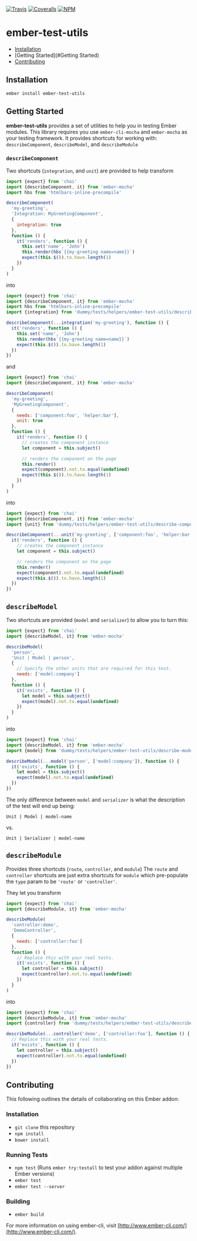 [ci-img]: https://img.shields.io/travis/ciena-blueplanet/ember-test-utils.svg "Travis CI Build Status"
[ci-url]: https://travis-ci.org/ciena-blueplanet/ember-test-utils

[cov-img]: https://img.shields.io/coveralls/ciena-blueplanet/ember-test-utils.svg "Coveralls Code Coverage"
[cov-url]: https://coveralls.io/github/ciena-blueplanet/ember-test-utils

[npm-img]: https://img.shields.io/npm/v/ember-test-utils.svg "NPM Version"
[npm-url]: https://www.npmjs.com/package/ember-test-utils

[![Travis][ci-img]][ci-url] [![Coveralls][cov-img]][cov-url] [![NPM][npm-img]][npm-url]

# ember-test-utils

 * [Installation](#Installation)
 * [Getting Started](#Getting Started)
 * [Contributing](#Contributing)

## Installation

```
ember install ember-test-utils
```

## Getting Started

**ember-test-utils** provides a set of utilities to help you in testing Ember modules. This library requires you
use `ember-cli-mocha` and `ember-mocha` as your testing framework. It provides shortcuts for working with:
`describeComponent`, `describeModel`, and `describeModule`


### `describeComponent`
Two shortcuts (`integration`, and `unit`) are provided to help transform

```js
import {expect} from 'chai'
import {describeComponent, it} from 'ember-mocha'
import hbs from 'htmlbars-inline-precompile'

describeComponent(
  'my-greeting',
  'Integration: MyGreetingComponent',
  {
    integration: true
  },
  function () {
    it('renders', function () {
      this.set('name', 'John')
      this.render(hbs`{{my-greeting name=name}}`)
      expect(this.$()).to.have.length(1)
    })
  }
)
```

into

```js
import {expect} from 'chai'
import {describeComponent, it} from 'ember-mocha'
import hbs from 'htmlbars-inline-precompile'
import {integration} from 'dummy/tests/helpers/ember-test-utils/describe-component'

describeComponent(...integration('my-greeting'), function () {
  it('renders', function () {
    this.set('name', 'John')
    this.render(hbs`{{my-greeting name=name}}`)
    expect(this.$()).to.have.length(1)
  })
})
```

and

```js
import {expect} from 'chai'
import {describeComponent, it} from 'ember-mocha'

describeComponent(
  'my-greeting',
  'MyGreetingComponent',
  {
    needs: ['component:foo', 'helper:bar'],
    unit: true
  },
  function () {
    it('renders', function () {
      // creates the component instance
      let component = this.subject()

      // renders the component on the page
      this.render()
      expect(component).not.to.equal(undefined)
      expect(this.$()).to.have.length(1)
    })
  }
)
```

into

```js
import {expect} from 'chai'
import {describeComponent, it} from 'ember-mocha'
import {unit} from 'dummy/tests/helpers/ember-test-utils/describe-component'

describeComponent(...unit('my-greeting', ['component:foo', 'helper:bar']), function () {
  it('renders', function () {
    // creates the component instance
    let component = this.subject()

    // renders the component on the page
    this.render()
    expect(component).not.to.equal(undefined)
    expect(this.$()).to.have.length(1)
  })
})
```

## `describeModel`
Two shortcuts are provided (`model` and `serializer`) to allow you to turn this:

```js
import {expect} from 'chai'
import {describeModel, it} from 'ember-mocha'

describeModel(
  'person',
  'Unit | Model | person',
  {
    // Specify the other units that are required for this test.
    needs: ['model:company']
  },
  function () {
    it('exists', function () {
      let model = this.subject()
      expect(model).not.to.equal(undefined)
    })
  }
)
```

into

```js
import {expect} from 'chai'
import {describeModel, it} from 'ember-mocha'
import {model} from 'dummy/tests/helpers/ember-test-utils/describe-model'

describeModel(...model('person', ['model:company']), function () {
  it('exists', function () {
    let model = this.subject()
    expect(model).not.to.equal(undefined)
  })
})
```

The only difference between `model` and `serializer` is what the description of the test will end up being:

```
Unit | Model | model-name
```

vs.

```
Unit | Serializer | model-name
```

## `describeModule`
Provides three shortcuts (`route`, `controller`, and `module`) The `route` and `controller` shortcuts are just
extra shortcuts for `module` which pre-populate the `type` param to be `'route'` or `'controller'`.

They let you transform

```js
import {expect} from 'chai'
import {describeModule, it} from 'ember-mocha'

describeModule(
  'controller:demo',
  'DemoController',
  {
    needs: ['controller:foo']
  },
  function () {
    // Replace this with your real tests.
    it('exists', function () {
      let controller = this.subject()
      expect(controller).not.to.equal(undefined)
    })
  }
)
```

into

```js
import {expect} from 'chai'
import {describeModule, it} from 'ember-mocha'
import {controller} from 'dummy/tests/helpers/ember-test-utils/describe-module'

describeModule(...controller('demo', ['controller:foo'], function () {
  // Replace this with your real tests.
  it('exists', function () {
    let controller = this.subject()
    expect(controller).not.to.equal(undefined)
  })
})
```

## Contributing

This following outlines the details of collaborating on this Ember addon:

### Installation

* `git clone` this repository
* `npm install`
* `bower install`

### Running Tests

* `npm test` (Runs `ember try:testall` to test your addon against multiple Ember versions)
* `ember test`
* `ember test --server`

### Building

* `ember build`

For more information on using ember-cli, visit [http://www.ember-cli.com/](http://www.ember-cli.com/).

